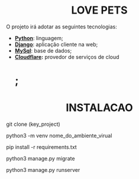<h1 align="center">LOVE PETS</h1>
 
O projeto irá adotar as seguintes tecnologias:

- **[Python](https://www.python.org/)**: linguagem;
- **[Django](https://www.djangoproject.com/)**: aplicação cliente na web;
- **[MySql](https://www.mysql.com/)**: base de dados;
- **[Cloudflare](https://developers.cloudflare.com/):** provedor de serviços de cloud<h1>;


<h1 align="center">INSTALACAO</h1>
git clone (key_project)

python3 -m venv nome_do_ambiente_virual

pip install -r requirements.txt

python3 manage.py migrate

python3 manage.py runserver
